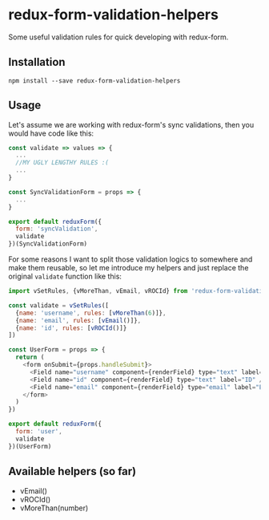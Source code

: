 # redux-form-validation-helpers
Some useful validation rules for quick developing with redux-form.

## Installation
`npm install --save redux-form-validation-helpers`

## Usage
Let's assume we are working with redux-form's sync validations, then you would have code like this:

```js
const validate => values => {
  ...
  //MY UGLY LENGTHY RULES :(
  ...
}

const SyncValidationForm = props => {
  ...
}

export default reduxForm({
  form: 'syncValidation',
  validate
})(SyncValidationForm)
```

For some reasons I want to split those validation logics to somewhere and make them reusable, so let me introduce my helpers and just replace the original `validate` function like this:

```js
import vSetRules, {vMoreThan, vEmail, vROCId} from 'redux-form-validation-helpers'

const validate = vSetRules([
  {name: 'username', rules: [vMoreThan(6)]},
  {name: 'email', rules: [vEmail()]},
  {name: 'id', rules: [vROCId()]}
])

const UserForm = props => {
  return (
    <form onSubmit={props.handleSubmit}>
      <Field name="username" component={renderField} type="text" label="Name"/>
      <Field name="id" component={renderField} type="text" label="ID" />
      <Field name="email" component={renderField} type="email" label="Email"/>
    </form>
  )
})

export default reduxForm({
  form: 'user',
  validate
})(UserForm)
```

## Available helpers (so far)
- vEmail()
- vROCId()
- vMoreThan(number)
